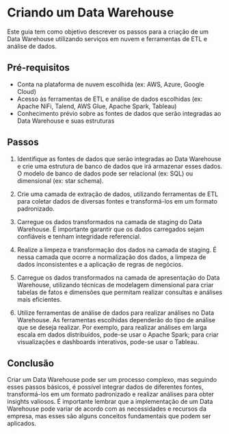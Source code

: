 # Criando um Data Warehouse

Este guia tem como objetivo descrever os passos para a criação de um Data Warehouse utilizando serviços em nuvem e ferramentas de ETL e análise de dados.

## Pré-requisitos
- Conta na plataforma de nuvem escolhida (ex: AWS, Azure, Google Cloud)
- Acesso às ferramentas de ETL e análise de dados escolhidas (ex: Apache NiFi, Talend, AWS Glue, Apache Spark, Tableau)
- Conhecimento prévio sobre as fontes de dados que serão integradas ao Data Warehouse e suas estruturas

## Passos
1. Identifique as fontes de dados que serão integradas ao Data Warehouse e crie uma estrutura de banco de dados que irá armazenar esses dados. O modelo de banco de dados pode ser relacional (ex: SQL) ou dimensional (ex: star schema).

2. Crie uma camada de extração de dados, utilizando ferramentas de ETL para coletar dados de diversas fontes e transformá-los em um formato padronizado.

3. Carregue os dados transformados na camada de staging do Data Warehouse. É importante garantir que os dados carregados sejam confiáveis e tenham integridade referencial.

4. Realize a limpeza e transformação dos dados na camada de staging. É nessa camada que ocorre a normalização dos dados, a limpeza de dados inconsistentes e a aplicação de regras de negócios.

5. Carregue os dados transformados na camada de apresentação do Data Warehouse, utilizando técnicas de modelagem dimensional para criar tabelas de fatos e dimensões que permitam realizar consultas e análises mais eficientes.

6. Utilize ferramentas de análise de dados para realizar análises no Data Warehouse. As ferramentas escolhidas dependerão do tipo de análise que se deseja realizar. Por exemplo, para realizar análises em larga escala em dados distribuídos, pode-se usar o Apache Spark; para criar visualizações e dashboards interativos, pode-se usar o Tableau.

## Conclusão
Criar um Data Warehouse pode ser um processo complexo, mas seguindo esses passos básicos, é possível integrar dados de diferentes fontes, transformá-los em um formato padronizado e realizar análises para obter insights valiosos. É importante lembrar que a implementação de um Data Warehouse pode variar de acordo com as necessidades e recursos da empresa, mas esses são alguns conceitos fundamentais que podem ser aplicados.
